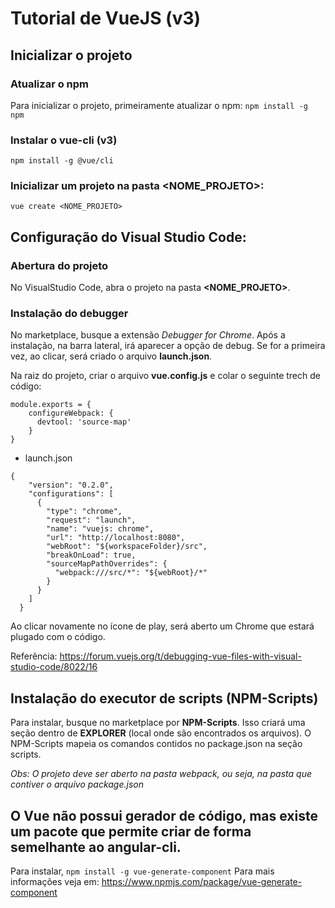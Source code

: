 # Tutorial de VueJS (v3)

## Inicializar o projeto
### Atualizar o npm
Para inicializar o projeto, primeiramente atualizar o npm:
`npm install -g npm`

### Instalar o vue-cli (v3)
`npm install -g @vue/cli`

### Inicializar um projeto na pasta <NOME_PROJETO>:
`vue create <NOME_PROJETO>`

## Configuração do Visual Studio Code:
### Abertura do projeto
No VisualStudio Code, abra o projeto na pasta **<NOME_PROJETO>**.

### Instalação do debugger
No marketplace, busque a extensão *Debugger for Chrome*. Após a instalação, na barra lateral, irá aparecer a opção de debug.
Se for a primeira vez, ao clicar, será criado o arquivo **launch.json**.

Na raiz do projeto, criar o arquivo **vue.config.js** e colar o seguinte trech de código:

```
module.exports = {
    configureWebpack: {
      devtool: 'source-map'
    }
}
```

- launch.json
```
{
    "version": "0.2.0",
    "configurations": [
      {
        "type": "chrome",
        "request": "launch",
        "name": "vuejs: chrome",
        "url": "http://localhost:8080",
        "webRoot": "${workspaceFolder}/src",
        "breakOnLoad": true,
        "sourceMapPathOverrides": {
          "webpack:///src/*": "${webRoot}/*"
        }
      }
    ]
  }
```

Ao clicar novamente no ícone de play, será aberto um Chrome que estará plugado com o código.

Referência: https://forum.vuejs.org/t/debugging-vue-files-with-visual-studio-code/8022/16

## Instalação do executor de scripts (NPM-Scripts)
Para instalar, busque no marketplace por **NPM-Scripts**.
Isso criará uma seção dentro de **EXPLORER** (local onde são encontrados os arquivos).
O NPM-Scripts mapeia os comandos contidos no package.json na seção scripts.

*Obs: O projeto deve ser aberto na pasta webpack, ou seja, na pasta que contiver o arquivo package.json*

## O Vue não possui gerador de código, mas existe um pacote que permite criar de forma semelhante ao angular-cli.
Para instalar, `npm install -g vue-generate-component`
Para mais informações veja em: https://www.npmjs.com/package/vue-generate-component

